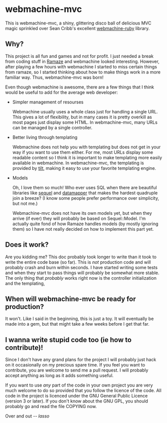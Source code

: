 # webmachine-mvc

This is webmachine-mvc, a shiny, glittering disco ball of delicious MVC magic
sprinkled over Sean Cribb's excellent
[webmachine-ruby](https://github.com/seancribbs/webmachine-ruby) library.

## Why?

This project is all fun and games and not for profit. I just needed a break from
coding stuff in [Ramaze](http://ramaze.net/) and webmachine looked interesting.
However, after playing a few hours with webmachine I started to miss certain
things from ramaze, so I started thinking about how to make things work in a
more familiar way. Thus, webmachine-mvc was born!

Even though webmachine is awesome, there are a few things that I think would be
useful to add for the average web developer:

* Simpler management of resourses

  Webmachine usually uses a whole class just for handling a single URL. This
  gives a lot of flexibility, but in many cases it is pretty overkill as most
  pages just display some HTML. In webmachine-mvc, many URLs can be managed by
  a single controller.

* Better living through templating

  Webmachine does not help you with templating but does not get in your way if
  you want to use them either. For me, most URLs display some readable content
  so I think it is important to make templating more easily available in
  webmachine. In webmachine-mvc, the templating is provided by
  [tilt](https://github.com/rtomayko/tilt), making it easy to use your favorite
  templating engine.

* Models

  Oh, I love them so much! Who ever uses SQL when there are beautiful libraries
  like [sequel](http://sequel.rubyforge.org/) and
  [datamapper](http://datamapper.org/) that makes the hardest quadruple join a
  breeze? (I know some people prefer performance over simplicity, but not me.)

  Webmachine-mvc does not have its own models yet, but when they arrive
  (if ever) they will probably be based on Sequel::Model. I'm actually quite
  fond of how Ramaze handles models (by mostly ignoring them) so I have not
  really decided on how to implement this part yet.

## Does it work?

Are you kidding me? This doc probably took longer to write than it took to
write the entire code base (so far). This is *not* production code and will
probably crash and burn within seconds. I have started writing some tests and
when they start to pass things will probably be somewhat more stable. The
only thing that *probably* works right now is the controller initialization
and the templating,

## When will webmachine-mvc be ready for production?

It won't. Like I said in the beginning, this is just a toy. It will eventually
be made into a gem, but that might take a few weeks before I get that far.

## I wanna write stupid code too (ie how to contribute)!

Since I don't have any grand plans for the project I will probably just hack on
it occasionally on my precious spare time. If you feel you want to contribute,
you are welcome to send me a pull request. I will probably accept anything as
long as it adds something useful.

If you want to use *any* part of the code in your own project you are very much
welcome to do so provided that you follow the licence of the code. All
code in the project is licenced under the GNU General Public Licence (version 3
or later). If you don't know about the GNU GPL, you should probably go and read
the file COPYING now.

Over and out -- *lasso*